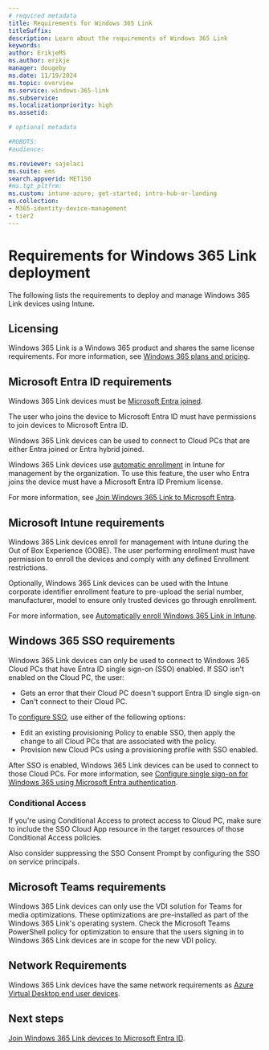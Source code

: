 ```yaml
---
# required metadata
title: Requirements for Windows 365 Link
titleSuffix:
description: Learn about the requirements of Windows 365 Link
keywords:
author: ErikjeMS 
ms.author: erikje
manager: dougeby
ms.date: 11/19/2024
ms.topic: overview
ms.service: windows-365-link
ms.subservice:
ms.localizationpriority: high
ms.assetid: 

# optional metadata

#ROBOTS:
#audience:

ms.reviewer: sajelaci
ms.suite: ems
search.appverid: MET150
#ms.tgt_pltfrm:
ms.custom: intune-azure; get-started; intro-hub-or-landing
ms.collection:
- M365-identity-device-management
- tier2
---
```


# Requirements for Windows 365 Link deployment

The following lists the requirements to deploy and manage Windows 365 Link devices using Intune.

## Licensing

Windows 365 Link is a Windows 365 product and shares the same license requirements. For more information, see [Windows 365 plans and pricing](https://www.microsoft.com/windows-365/enterprise/all-pricing?rtc=1).

## Microsoft Entra ID requirements

Windows 365 Link devices must be [Microsoft Entra joined](/entra/identity/devices/concept-directory-join).

The user who joins the device to Microsoft Entra ID must have permissions to join devices to Microsoft Entra ID.

Windows 365 Link devices can be used to connect to Cloud PCs that are either Entra joined or Entra hybrid joined.

Windows 365 Link devices use [automatic enrollment](/mem/intune/enrollment/windows-enroll) in Intune for management by the organization. To use this feature, the user who Entra joins the device must have a Microsoft Entra ID Premium license.

For more information, see [Join Windows 365 Link to Microsoft Entra](join-microsoft-entra.md).

## Microsoft Intune requirements

Windows 365 Link devices enroll for management with Intune during the Out of Box Experience (OOBE). The user performing enrollment must have permission to enroll the devices and comply with any defined Enrollment restrictions.

Optionally, Windows 365 Link devices can be used with the Intune corporate identifier enrollment feature to pre-upload the serial number, manufacturer, model to ensure only trusted devices go through enrollment.

For more information, see [Automatically enroll Windows 365 Link in Intune](intune-automatic-enrollment.md).

## Windows 365 SSO requirements

Windows 365 Link devices can only be used to connect to Windows 365 Cloud PCs that have Entra ID single sign-on (SSO) enabled. If SSO isn't enabled on the Cloud PC, the user:

- Gets an error that their Cloud PC doesn't support Entra ID single sign-on
- Can't connect to their Cloud PC.

To [configure SSO](../enterprise/configure-single-sign-on.md), use either of the following options:

- Edit an existing provisioning Policy to enable SSO, then apply the change to all Cloud PCs that are associated with the policy.
- Provision new Cloud PCs using a provisioning profile with SSO enabled.

After SSO is enabled, Windows 365 Link devices can be used to connect to those Cloud PCs. For more information, see [Configure single sign-on for Windows 365 using Microsoft Entra authentication](../enterprise/configure-single-sign-on.md).

### Conditional Access

If you're using Conditional Access to protect access to Cloud PC, make sure to include the SSO Cloud App resource in the target resources of those Conditional Access policies.

Also consider suppressing the SSO Consent Prompt by configuring the SSO on service principals.

## Microsoft Teams requirements

 Windows 365 Link devices can only use the VDI solution for Teams for media optimizations. These optimizations are pre-installed as part of the Windows 365 Link's operating system. Check the Microsoft Teams PowerShell policy for optimization to ensure that the users signing in to Windows 365 Link devices are in scope for the new VDI policy.

## Network Requirements

 Windows 365 Link devices have the same network requirements as [Azure Virtual Desktop end user devices](/azure/virtual-desktop/required-fqdn-endpoint?tabs=azure#end-user-devices).

<!-- ########################## -->
## Next steps

[Join Windows 365 Link devices to Microsoft Entra ID](join-microsoft-entra.md).
